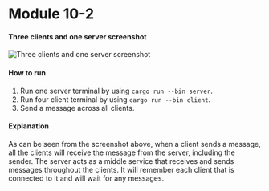 # Module 10-2

#### Three clients and one server screenshot

![Three clients and one server screenshot](https://github.com/user-attachments/assets/07ad0161-ec95-4c83-ae8b-d88294b7571e)


#### How to run
1. Run one server terminal by using `cargo run --bin server`.
2. Run four client terminal by using `cargo run --bin client`.
3. Send a message across all clients.

#### Explanation
As can be seen from the screenshot above, when a client sends a message, all the clients will receive the message from the server, including the sender. The server acts as a middle service that receives and sends messages throughout the clients. It will remember each client that is connected to it and will wait for any messages.